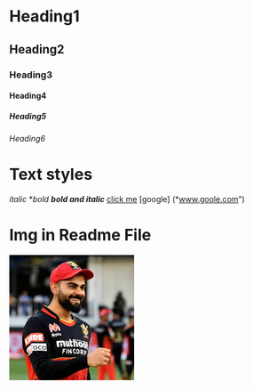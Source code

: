 # Heading1
## Heading2
### Heading3
#### Heading4
##### Heading5
###### Heading6
 
 # Text styles
 *italic*
 **bold*
 ***bold and italic***
 [click me]("www.google.com")
 [google] (*www.goole.com")
 # Img in Readme File
 ![kohli](kohli.jpg)

